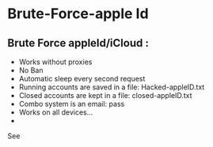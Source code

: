 # Brute-Force-apple Id

Brute Force appleId/iCloud :
-
- Works without proxies
- No Ban
- Automatic sleep every second request
- Running accounts are saved in a file:
Hacked-appleID.txt
- Closed accounts are kept in a file:
closed-appleID.txt
- Combo system is an email: pass
- Works on all devices...
-
See
